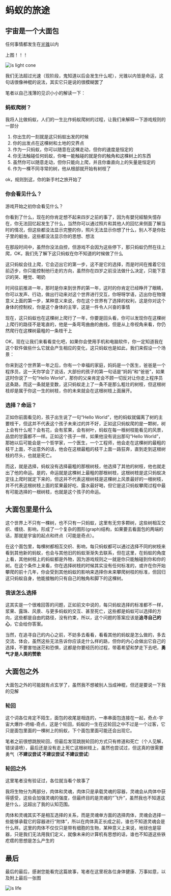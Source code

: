 # 蚂蚁的旅途

## 宇宙是一个大面包

<!-- ![ant climb tree](/public/png/ant-travel/ant-climb-tree-one.webp) -->

任何事情都发生在[光锥]()以内

上图！！！

![is light cone](/png/ant-travel/light-url.png)

我们无法超过光速（现阶段，鬼知道以后会发生什么呢），光锥以内皆是命运，这句话很像神棍的说法，其实它只是说的很模糊罢了

笔者以自己浅薄的见识小小的解读一下：

### 蚂蚁爬树？

我将人比做蚂蚁，人们的一生比作蚂蚁爬树的过程，让我们来解释一下游戏规则的一部分

1. 你出生的一刻就是这只蚂蚁出发的时候
2. 你的出发点在这棵树和土地的交界点
3. 作为一只蚂蚁，你可以随意在这棵走动，但你的速度是恒定的
4. 你无法触碰任何蚂蚁，你唯一能触碰的就是你的触角和这棵树上的东西
5. 虽然你可以随意走动，但你只能向上爬，并且你垂直向上的矢量是恒定的
6. 作为一棵不同寻常的树，他从根部就开始有树枝了

ok，规则到这，你的新手村之旅开始了

### 你会看见什么？

游戏开始之初你会看见什么？

你看到了什么，现在的你肯定想不起来四岁之前的事了，因为有嬰兒經驗失憶存在，你无法回忆起发生了什么，当然你可以通过照片和其他人的回忆来侧面了解当时的情况，但这些都没法显示完整的你，照片无法显示你想了什么，别人不是你肚子里的蛔虫，这些都没法显示你的思想、想法

在那段时间中，虽然你没法自控，但游戏不会因为这些停下，那只蚂蚁仍然在往上爬，OK，我们先了解下这只蚂蚁在你不知道的时候做了什么

这只蚂蚁会往上爬，它会迈出它的第一步，这不是它的选择，而是时间在推着它往前迈步，你只能控制他行走的方向，虽然你在四岁之前没法做什么决定，只能下意识的哭、睡觉、喝奶

时间往前推进一年，那时是你来到世界的第一年，这时的你肯定已经睁开了眼睛，你可以发声、行动，做出行动来对这个世界进行交互，你呀呀学语，迈出你在物理意义上面的第一步，某种意义来说，你在这个世界有了选择的权利，这是你对这个身体的控制权，你是这个身体的主宰，这是一件令人兴奋的事情

现在，这只蚂蚁也在这棵树上爬行了一年，你要是回头看，你可以发现你在这棵树上爬行的路径不是笔直的，他是一条弯弯曲曲的曲线，但是从上帝视角来看，你仍然爬行在这棵树最粗的一条枝干上

OK，现在让我们来看看变化吧，如果你会使用手机和电脑软件，你一定知道我在这个软件做些什么它就会产生相应的变化，这只蚂蚁也是如此，我们来假设一个场景：

你来到这个世界第一年之后，你有一个幸福的家庭，妈妈是一个医生，爸爸是一个程序员，这一天你学会了说话，大部份的孩子的第一句话是“妈妈”和“爸爸”，如果这时你说了一句“Hello World“，那你的父亲肯定会不顾一切反对让你走上程序员这条路，而这一条就是变数，这只蚂蚁走上了一条不是那么粗壮的树枝，但这根树枝却是属于你这一生的树枝，你的未来就会在这根树枝上面展开。

### 选择？命运？

正如你前面看见的，孩子出生说了一句“Hello World”，他的蚂蚁就偏离了树的主要枝干，但这并不代表这个孩子未来过的并不好，正如这只蚂蚁爬的是一颗树，树上会有什么呢？会有花，会有浆果，会有树叶，蚂蚁在每一根树枝能看见的风景，品尝的甘露都不一样。正如这个孩子一样，如果他没有说出那句“Hello World”，那她以后可能会是一个哲学家，一个医生，一个工程师，他会走在这棵树的最粗的枝干上面，不出意外的话，他会在这根最粗的枝干上面一路狂奔，直到走到这根树枝的尽头，也就是死亡。

而这，就是选择，蚂蚁没有选择最粗的那根树枝，他选择了其他的树枝，他也就走出了他的命运。是的，命运就是这棵树上最粗的那根树枝，这根树枝是这只蚂蚁决定往上爬时就定下来的，但这并不代表这根树枝是这棵树上风景最好的一根树枝，并不代表这根树枝上面的浆果最好吃、露水最好喝，但它是这只蚂蚁攀爬过程中最有可能选择的一根树枝，也就是这个孩子的命运。

## 大面包里是什么

这个世界上不只有一棵树，也不只有一只蚂蚁，这里有无穷多颗树，这些树相互交织、缠绕、影响，形成了一个复杂的图形(graph)结构，如果要去看面包的两端的话，那就是宇宙的起点和终点（可能是奇点）。

在这个面包里，每棵树都相互交织、影响，每只蚂蚁都可以通过选择不同的树枝来看到其他新的蚂蚁，也会与其他旧的蚂蚁渐渐失去联系，但在这里，在蚂蚁的角度上看，其他树枝上的蚂蚁都是外物，因为游戏规则之一就是你只能触碰到你和你的树。在这个条件上来看，你在选择树枝的时候其实没有任何标准的，或许在你开始攀爬的前十几年，你会受到其他蚂蚁的影响来选择你未来攀爬树枝的标准，但回归这只蚂蚁自身，他能接触的只有自己的触角和脚下的这棵树。

### 我该怎么选择

这其实是一个很难回答的问题，正如前文中说的，每只蚂蚁选择的标准都不一样，浆果、露珠、风景、与更多蚂蚁的交互、甚至死亡，这些都是蚂蚁可以选择的方向，这些都是自由的路径，没有约束，所以，这个问题的答案应该是**追寻自己的心**，它会给你答案。

当然，在追寻自己的内心之前，不妨多去看看，看看其他的蚂蚁是怎么做的，多去交流、体会，虽然这些无法告诉你应该走什么样的路，但你的内心会做出它自己的选择，不要害怕迷茫和恐惧，这都是你要经历的过程，带着希望和梦走下去吧，**勇气才是人类的赞歌**

## 大面包之外

大面包之外的可能就有点玄学了，虽然我不想被别人当成神棍，但还是要说一下我的见解

### 轮回

这个词各位肯定不陌生，面包的收尾是相连的，一串串面包连接在一起，奇点-宇宙大爆炸-坍缩-奇点，这是个轮回，蚂蚁的一生在这轮回之中不过是一个过客，它只是面包里面的一棵树上的蚂蚁，下个面包里面可能还会出现它。

笔者之前很想跳脱轮回，但最后发现跳脱轮回的方式只有修道和死亡（个人见解，错误请喷），最后还是没有走上死亡这根树枝上，虽然也尝试过，但这真的很需要勇气（**不建议尝试 不建议尝试 不建议尝试**）

### 轮回之外

这里笔者没有验证过，各位就当看个故事了

我将生物分为两部分，肉体和灵魂，肉体只是承载灵魂的容器，灵魂会从肉体中获得感受，这些会加强灵魂的强度，但最终目的是灵魂的“飞升”，虽然我也不知道这是什么，这超出了我的认知范围。

肉体和灵魂其实不是相互选择的关系，而是灵魂单方面的选择肉体，灵魂会选择一些能够承载它的容器进行“附体”，所以在肉体真正长成之前，谁也不知道灵魂会是什么样。这里的肉体不仅仅只是带有细胞的生物，某种意义上来说，地球也是容器，只是我们无法用我们定义，就像未来的计算机有思想的话，谁也不知道这些铁疙瘩的思想是怎么产生的

## 最后

最后的最后，感谢您能看完这篇故事，笔者在这里祝各位身体健康、万事如意，以及附上最后一张图

![is life](/png/ant-travel/DE95C15E-DFF7-4E54-98D7-EAC6B5E34F49_1_105_c.jpeg)
